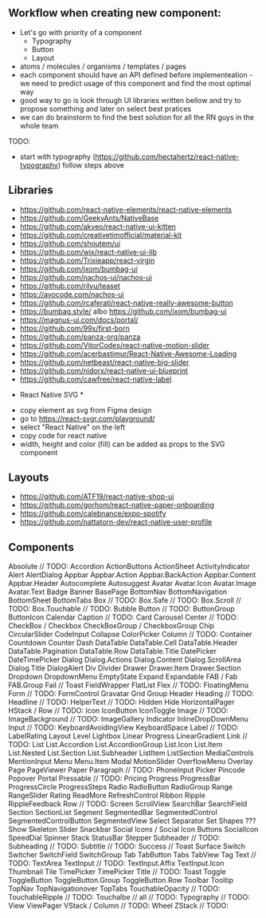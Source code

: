 ## Workflow when creating new component:

- Let's go with priority of a component
  - Typography
  - Button
  - Layout
- atoms / molecules / organisms / templates / pages
- each component should have an API defined before implementeation - we need to predict usage of this component and find the most optimal way
- good way to go is look through UI libraries written bellow and try to propose something and later on select best pratices
- we can do brainstorm to find the best solution for all the RN guys in the whole team

TODO:

- start with typography (https://github.com/hectahertz/react-native-typography) follow steps above

## Libraries

<!-- TODO: add more popular libraries -->

- https://github.com/react-native-elements/react-native-elements
- https://github.com/GeekyAnts/NativeBase
- https://github.com/akveo/react-native-ui-kitten
- https://github.com/creativetimofficial/material-kit
- https://github.com/shoutem/ui
- https://github.com/wix/react-native-ui-lib
- https://github.com/Trixieapp/react-virgin
- https://github.com/jxom/bumbag-ui
- https://github.com/nachos-ui/nachos-ui
- https://github.com/rilyu/teaset
- https://avocode.com/nachos-ui
- https://github.com/rcaferati/react-native-really-awesome-button
- https://bumbag.style/ albo https://github.com/jxom/bumbag-ui
- https://magnus-ui.com/docs/portal/
- https://github.com/99x/first-born
- https://github.com/panza-org/panza
- https://github.com/VitorCodes/react-native-motion-slider
- https://github.com/acerbastimur/React-Native-Awesome-Loading
- https://github.com/netbeast/react-native-big-slider
- https://github.com/nidorx/react-native-ui-blueprint
- https://github.com/cawfree/react-native-label

* React Native SVG \*

- copy element as svg from Figma design
- go to https://react-svgr.com/playground/
- select "React Native" on the left
- copy code for react native
- width, height and color (fill) can be added as props to the SVG component

## Layouts

- https://github.com/ATF19/react-native-shop-ui
- https://github.com/gorhom/react-native-paper-onboarding
- https://github.com/calebnance/expo-spotify
- https://github.com/nattatorn-dev/react-native-user-profile

## Components

Absolute // TODO:
Accordion
ActionButtons
ActionSheet
ActivityIndicator
Alert
AlertDialog
Appbar
Appbar.Action
Appbar.BackAction
Appbar.Content
Appbar.Header
Autocomplete
Autosuggest
Avatar
Avatar.Icon
Avatar.Image
Avatar.Text
Badge
Banner
BasePage
BottomNav
BottomNavigation
BottomSheet
BottomTabs
Box // TODO:
Box.Safe // TODO:
Box.Scroll // TODO:
Box.Touchable // TODO:
Bubble
Button // TODO:
ButtonGroup
ButtonIcon
Calendar
Caption // TODO:
Card
Carousel
Center // TODO:
CheckBox / Checkbox
CheckBoxGroup / CheckboxGroup
Chip
CircularSlider
CodeInput
Collapse
ColorPicker
Column // TODO:
Container
Countdown
Counter
Dash
DataTable
DataTable.Cell
DataTable.Header
DataTable.Pagination
DataTable.Row
DataTable.Title
DatePicker
DateTimePicker
Dialog
Dialog.Actions
Dialog.Content
Dialog.ScrollArea
Dialog.Title
DialogAlert
Div
Divider
Drawer
Drawer.Item
Drawer.Section
Dropdown
DropdownMenu
EmptyState
Expand
Expandable
FAB / Fab
FAB.Group
Fail // Toast
FieldWrapper
FlatList
Flex // TODO:
FloatingMenu
Form // TODO:
FormControl
Gravatar
Grid
Group
Header
Heading // TODO:
Headline // TODO:
HelperText // TODO:
Hidden
Hide
HorizontalPager
HStack / Row // TODO:
Icon
IconButton
IconToggle
Image // TODO:
ImageBackground // TODO:
ImageGallery
Indicator
InlineDropDownMenu
Input // TODO:
KeyboardAvoidingView
KeyboardSpace
Label // TODO:
LabelRating
Layout
Level
Lightbox
Linear Progress
LinearGradient
Link // TODO:
List
List.Accordion
List.AccordionGroup
List.Icon
List.Item
List.Nested
List.Section
List.Subheader
ListItem
ListSection
MediaControls
MentionInput
Menu
Menu.Item
Modal
MotionSlider
OverflowMenu
Overlay
Page
PageViewer
Paper
Paragraph // TODO:
PhoneInput
Picker
Pincode
Popover
Portal
Pressable // TODO:
Pricing
Progress
ProgressBar
ProgressCircle
ProgressSteps
Radio
RadioButton
RadioGroup
Range
RangeSlider
Rating
ReadMore
RefreshControl
Ribbon
Ripple
RippleFeedback
Row // TODO:
Screen
ScrollView
SearchBar
SearchField
Section
SectionList
Segment
SegmentedBar
SegmentedControl
SegmentedControlButton
SegmentedView
Select
Separator
Set
Shapes ???
Show
Skeleton
Slider
Snackbar
Social Icons / Social Icon Buttons
SocialIcon
SpeedDial
Spinner
Stack
StatusBar
Stepper
Subheader // TODO:
Subheading // TODO:
Subtitle // TODO:
Success // Toast
Surface
Switch
Switcher
SwitchField
SwitchGroup
Tab
TabButton
Tabs
TabView
Tag
Text // TODO:
TextArea
TextInput // TODO:
TextInput.Affix
TextInput.Icon
Thumbnail
Tile
TimePicker
TimePicker
Title // TODO:
Toast
Toggle
ToggleButton
ToggleButton.Group
ToggleButton.Row
Toolbar
Tooltip
TopNav
TopNavigationover
TopTabs
TouchableOpacity // TODO:
TouchableRipple // TODO:
Touchalbe // all // TODO:
Typography // TODO:
View
ViewPager
VStack / Column // TODO:
Wheel
ZStack // TODO:
